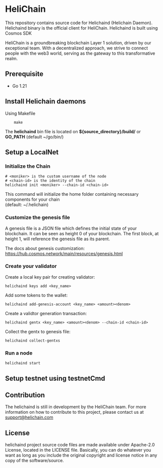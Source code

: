 # HeliChain
This repository contains source code for Helichaind (Helichain Daemon). Helichaind binary is the official client for HeliChain. Helichaind is built using Cosmos SDK

HeliChain is a groundbreaking blockchain Layer 1 solution, driven by our exceptional team. With a decentralized approach, we strive to connect people with the web3 world, serving as the gateway to this transformative realm.

## Prerequisite
- Go 1.21

## Install Helichain daemons
Using Makefile
```
    make
```
The **helichaind** bin file is located on **${source_directory}/build/** or **GO_PATH** (default ~/go/bin/) 

## Setup a LocalNet

### Initialize the Chain
```
# <moniker> is the custom username of the node
# <chain-id> is the identity of the chain
helichaind init <moniker> --chain-id <chain-id>
```
This command will initialize the home folder containing necessary components for your chain  
(default: ~/.helichain)

### Customize the genesis file
A genesis file is a JSON file which defines the initial state of your blockchain. It can be seen as height 0 of your blockchain. The first block, at height 1, will reference the genesis file as its parent.

The docs about genesis customization: https://hub.cosmos.network/main/resources/genesis.html

### Create your validator
Create a local key pair for creating validator:
```
helichaind keys add <key_name> 
```
Add some tokens to the wallet:
```
helichaind add-genesis-account <key_name> <amount><denom>
```
Create a validtor generation transaction:
```
helichaind gentx <key_name> <amount><denom> --chain-id <chain-id>
```
Collect the gentx to genesis file:
```
helichaind collect-gentxs
```

### Run a node
```
helichaind start 
```
## Setup testnet using testnetCmd

## Contribution
The helichaind is still in development by the HeliChain team. For more information on how to contribute to this project, please contact us at support@helichain.com

## License
helichaind project source code files are made available under Apache-2.0 License, located in the LICENSE file. Basically, you can do whatever you want as long as you include the original copyright and license notice in any copy of the software/source.
